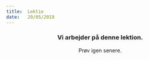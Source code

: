 ```yaml
---
title:  Lektie
date:   20/05/2019
---
```


### <center>Vi arbejder på denne lektion.</center>
<center>Prøv igen senere.</center>